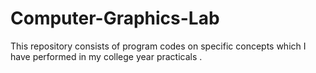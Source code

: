 # Computer-Graphics-Lab
This repository consists of program codes on specific concepts which I have performed in my college year practicals .
